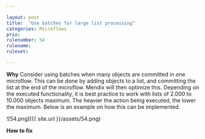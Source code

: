 ```yaml
---

layout: post
title:  "Use batches for large list processing"
categories: Microflows
prio: 
rulenumber: 54
rulename: 
ruleset: 

---
```


**Why**
Consider using batches when many objects are committed in one microflow. This can be done by adding objects to a list, and committing the list at the end of the microflow. Mendix will then optimize this. Depending on the executed functionality, it is best practice to work with lists of 2.000 to 10.000 objects maximum. The heavier the action being executed, the lower the maximum. Below is an example on how this can be implemented. 

![54.png]({{ site.url }}/assets/54.png)

**How to fix**
